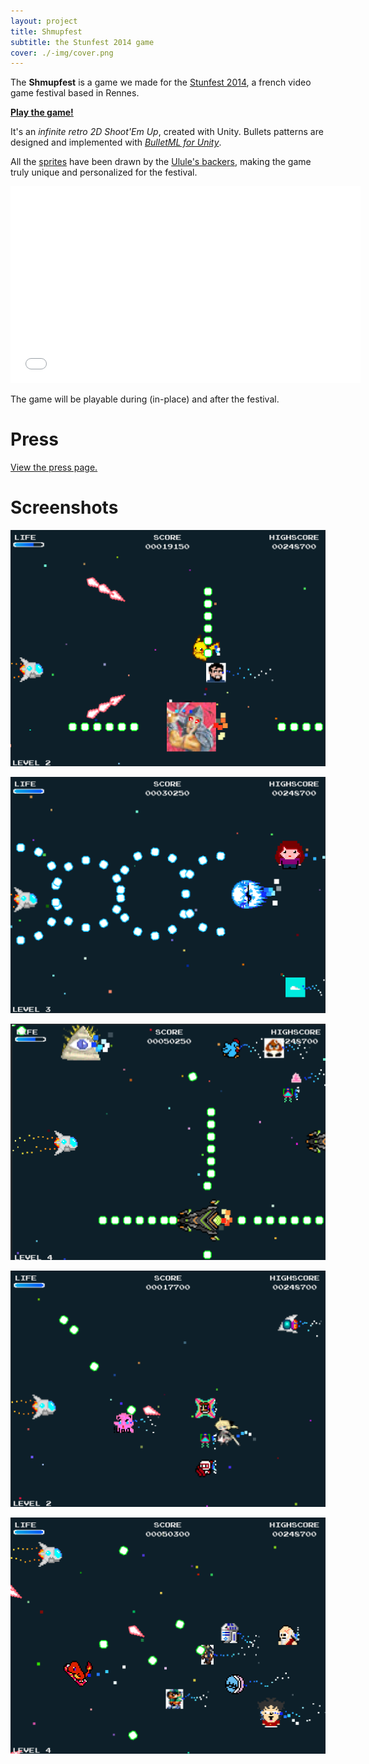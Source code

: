 ```yaml
---
layout: project
title: Shmupfest
subtitle: the Stunfest 2014 game
cover: ./-img/cover.png
---
```


The **Shmupfest** is a game we made for the [Stunfest 2014][stunfest], a french video game festival based in Rennes.

**[Play the game!][play]**


It's an _infinite retro 2D Shoot'Em Up_, created with Unity. Bullets patterns are designed and implemented with _[BulletML for Unity][bulletml]_.

All the [sprites][shmupfest] have been drawn by the [Ulule's backers][ulule], making the game truly unique and personalized for the festival.

<iframe width="560" height="315" src="//www.youtube.com/embed/N4cRAA7Q-p4?rel=0" frameborder="0" allowfullscreen></iframe>

The game will be playable during (in-place) and after the festival.

# Press

[View the press page.](/presskit/shmupfest.html)

# Screenshots

[![Screenshot 1][screen1]][screen1]

[![Screenshot 2][screen2]][screen2]

[![Screenshot 3][screen3]][screen3]

[![Screenshot 4][screen4]][screen4]

[![Screenshot 5][screen5]][screen5]

[play]: http://pixelnest.io/shmupfest/play/

[stunfest]: http://stunfest.fr/
[shmupfest]: http://shmupfest.stunfest.fr/
[ulule]: http://fr.ulule.com/stunfest-2014/

[bulletml]: /work/bulletml-for-unity

[screen1]: ./-img/screen1.png
[screen2]: ./-img/screen2.png
[screen3]: ./-img/screen3.png
[screen4]: ./-img/screen4.png
[screen5]: ./-img/screen5.png
